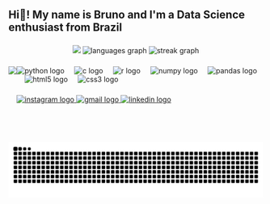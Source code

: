 <h2 align="left">Hi👋! My name is Bruno and I'm a Data Science enthusiast from Brazil</h2>

###


<div align="center">
  <img src= "https://github-readme-stats.vercel.app/api?username=eubrunoo&show_icons=true&count_private=true&theme=codeSTACKr&hide_border=true" height="170" />
  <img src="https://github-readme-stats.vercel.app/api/top-langs?username=eubrunoo&locale=en&hide=jupyter%20notebook&hide_title=false&layout=compact&card_width=320&langs_count=5&theme=codeSTACKr&hide_border=true" height="170" alt="languages graph"  />
  <img src="https://streak-stats.demolab.com?user=eubrunoo&locale=en&mode=weekly&theme=codeSTACKr&hide_border=true&border_radius=5" height="170" alt="streak graph"  />
</div>

###

<img align="left" height="150" src="https://media3.giphy.com/media/v1.Y2lkPTc5MGI3NjExYzJwOWk4Z2k0YXZ2dnU0a2p5aWlwNzNtN3pkOXJyeTF2bWszcDFmZiZlcD12MV9pbnRlcm5hbF9naWZfYnlfaWQmY3Q9Zw/50fuVHMGUVszu/giphy.webp"  />

###

<div align="left">
  <img src="https://cdn.jsdelivr.net/gh/devicons/devicon/icons/python/python-original.svg" height="40" alt="python logo"  />
  <img width="12" />
  <img src="https://cdn.jsdelivr.net/gh/devicons/devicon/icons/c/c-original.svg" height="40" alt="c logo"  />
  <img width="12" />
  <img src="https://cdn.jsdelivr.net/gh/devicons/devicon/icons/r/r-original.svg" height="40" alt="r logo"  />
  <img width="12" />
  <img src="https://cdn.jsdelivr.net/gh/devicons/devicon/icons/numpy/numpy-original.svg" height="40" alt="numpy logo"  />
  <img width="12" />
  <img src="https://cdn.jsdelivr.net/gh/devicons/devicon/icons/pandas/pandas-original.svg" height="40" alt="pandas logo"  />
  <img width="12" />
  <img src="https://cdn.jsdelivr.net/gh/devicons/devicon/icons/html5/html5-original.svg" height="40" alt="html5 logo"  />
  <img width="12" />
  <img src="https://cdn.jsdelivr.net/gh/devicons/devicon/icons/css3/css3-original.svg" height="40" alt="css3 logo"  />
</div>

###

<div align="left">
  <a href="https://www.instagram.com/eubruno.bm/" target="_blank">
    <img src="https://img.shields.io/static/v1?message=Instagram&logo=instagram&label=&color=E4405F&logoColor=white&labelColor=&style=for-the-badge" height="35" alt="instagram logo"  />
  </a>
  <a href="mailto:moreirabcf04@gmail.com" target="_blank">
    <img src="https://img.shields.io/static/v1?message=Gmail&logo=gmail&label=&color=D14836&logoColor=white&labelColor=&style=for-the-badge" height="35" alt="gmail logo"  />
  </a>
  <a href="https://www.linkedin.com/in/eubrunobm/" target="_blank">
    <img src="https://img.shields.io/static/v1?message=LinkedIn&logo=linkedin&label=&color=0077B5&logoColor=white&labelColor=&style=for-the-badge" height="35" alt="linkedin logo"  />
  </a>
</div>

###

<br clear="both">

<img src="https://raw.githubusercontent.com/eubrunoo/eubrunoo/output/snake.svg" alt="Snake animation" />

###
